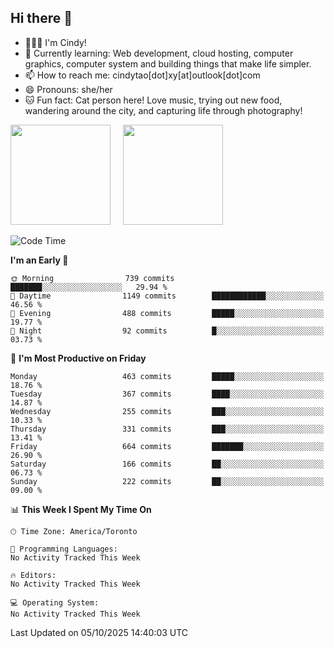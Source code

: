 ## Hi there 👋

<!--
**xinyue296/xinyue296** is a ✨ _special_ ✨ repository because its `README.md` (this file) appears on your GitHub profile.

Here are some ideas to get you started:

- 🔭 I’m currently working on ...
- 🌱 I’m currently learning ...
- 👯 I’m looking to collaborate on ...
- 🤔 I’m looking for help with ...
- 💬 Ask me about ...
- 📫 How to reach me: ...
- 😄 Pronouns: ...
- ⚡ Fun fact: ...
-->
- 👩🏻‍💻 I'm Cindy!
- 🌱 Currently learning: Web development, cloud hosting, computer graphics, computer system and building things that make life simpler.
- 📫 How to reach me: cindytao[dot]xy[at]outlook[dot]com
- 😄 Pronouns: she/her
- 🐱 Fun fact: Cat person here! Love music, trying out new food, wandering around the city, and capturing life through photography!

<!--Github Status: start-->
<div align="left">
  <img height="160em" src="https://github-readme-stats-topaz-two-25.vercel.app/api?username=xinyue296&theme=react&show_icons=true&count_private=true&include_orgs=true&hide=contribs,issues" />
    &nbsp;&nbsp;&nbsp;
  <img height="160em" src="https://github-readme-stats-cindy-taos-projects.vercel.app/api/top-langs/?username=xinyue296&theme=react&count_private=true&include_orgs=true&layout=compact" />
</div>
<!-- Github Status: end-->

<!--START_SECTION:waka-->
![Code Time](http://img.shields.io/badge/Code%20Time-294%20hrs%2036%20mins-blue)

**I'm an Early 🐤** 

```text
🌞 Morning                739 commits         ███████░░░░░░░░░░░░░░░░░░   29.94 % 
🌆 Daytime                1149 commits        ████████████░░░░░░░░░░░░░   46.56 % 
🌃 Evening                488 commits         █████░░░░░░░░░░░░░░░░░░░░   19.77 % 
🌙 Night                  92 commits          █░░░░░░░░░░░░░░░░░░░░░░░░   03.73 % 
```
📅 **I'm Most Productive on Friday** 

```text
Monday                   463 commits         █████░░░░░░░░░░░░░░░░░░░░   18.76 % 
Tuesday                  367 commits         ████░░░░░░░░░░░░░░░░░░░░░   14.87 % 
Wednesday                255 commits         ███░░░░░░░░░░░░░░░░░░░░░░   10.33 % 
Thursday                 331 commits         ███░░░░░░░░░░░░░░░░░░░░░░   13.41 % 
Friday                   664 commits         ███████░░░░░░░░░░░░░░░░░░   26.90 % 
Saturday                 166 commits         ██░░░░░░░░░░░░░░░░░░░░░░░   06.73 % 
Sunday                   222 commits         ██░░░░░░░░░░░░░░░░░░░░░░░   09.00 % 
```


📊 **This Week I Spent My Time On** 

```text
🕑︎ Time Zone: America/Toronto

💬 Programming Languages: 
No Activity Tracked This Week

🔥 Editors: 
No Activity Tracked This Week

💻 Operating System: 
No Activity Tracked This Week
```


 Last Updated on 05/10/2025 14:40:03 UTC
<!--END_SECTION:waka-->
